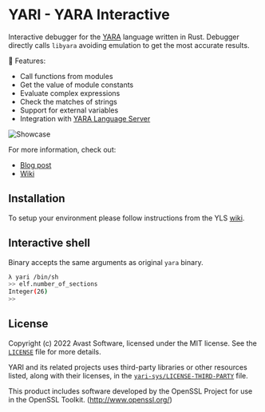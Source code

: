 # YARI - YARA Interactive

Interactive debugger for the [YARA](https://yara.readthedocs.io/en/stable/)
language written in Rust. Debugger directly calls `libyara` avoiding emulation
to get the most accurate results.

:rocket: Features:
- Call functions from modules
- Get the value of module constants
- Evaluate complex expressions
- Check the matches of strings
- Support for external variables
- Integration with [YARA Language Server](https://www.github.com/avast/yls)

![Showcase](https://github.com/avast/yari/raw/master/docs/assets/yari.png)

For more information, check out:
- [Blog post](https://engineering.avast.io/yari-a-new-era-of-yara-debugging/)
- [Wiki](https://www.github.com/avast/yari/wiki)

## Installation

To setup your environment please follow instructions from the YLS 
[wiki](https://github.com/avast/yls/wiki/How-to-setup).

## Interactive shell

Binary accepts the same arguments as original `yara` binary.

```bash
λ yari /bin/sh
>> elf.number_of_sections
Integer(26)
>>
```

## License

Copyright (c) 2022 Avast Software, licensed under the MIT license. See the
[`LICENSE`](https://github.com/avast/yari/blob/master/LICENSE) file for more
details.

YARI and its related projects uses third-party libraries or other resources
listed, along with their licenses, in the
[`yari-sys/LICENSE-THIRD-PARTY`](https://github.com/avast/yari/blob/master/yari-sys/LICENSE-THIRD-PARTY)
file.

This product includes software developed by the OpenSSL Project for use in the
OpenSSL Toolkit. (http://www.openssl.org/)
